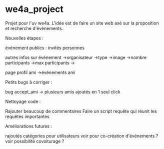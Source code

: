 # we4a_project

Projet pour l'uv we4a. L'idée est de faire un site web axé sur la proposition et recherche d'évènements.



Nouvelles étapes :

événement publics : invités personnes

autres infos sur événement
    ->organisateur
    ->type
    ->image
    ->nombre participants
    ->max participants
    ->

page profil ami
    ->événements ami


Petits bugs à corriger :

bug accept_ami -> plusieurs amis ajoutés en 1 seul click


Nettoyage code :

Rajouter beaucoup de commentaires
Faire un script requête qui réunit les requêtes importantes


Améliorations futures :

rajoutés catégories pour utilisateurs
voir pour co-création d'événements ?
voir possibilité covoiturage ?
